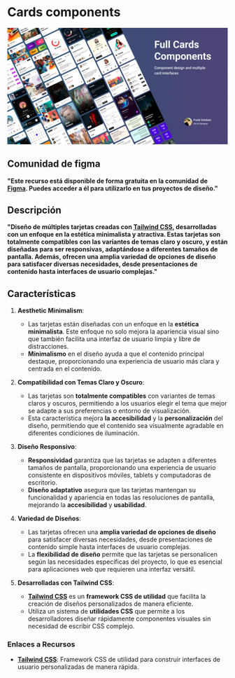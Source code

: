 # Cards components

![Cover](https://github.com/frankuxui/cards-components/blob/main/src/img/cover.png)

## Comunidad de figma

**"Este recurso está disponible de forma gratuita en la comunidad de [Figma](https://www.figma.com/community/file/1038262182101233833/full-cards-components). Puedes acceder a él para utilizarlo en tus proyectos de diseño."**

## Descripción

**"Diseño de múltiples tarjetas creadas con [Tailwind CSS](https://tailwindcss.com/), desarrolladas con un enfoque en la estética minimalista y atractiva. Estas tarjetas son totalmente compatibles con las variantes de temas claro y oscuro, y están diseñadas para ser responsivas, adaptándose a diferentes tamaños de pantalla. Además, ofrecen una amplia variedad de opciones de diseño para satisfacer diversas necesidades, desde presentaciones de contenido hasta interfaces de usuario complejas."**

## Características

1. **Aesthetic Minimalism**:
   - Las tarjetas están diseñadas con un enfoque en la **estética minimalista**. Este enfoque no solo mejora la apariencia visual sino que también facilita una interfaz de usuario limpia y libre de distracciones.
   - **Minimalismo** en el diseño ayuda a que el contenido principal destaque, proporcionando una experiencia de usuario más clara y centrada en el contenido.

2. **Compatibilidad con Temas Claro y Oscuro**:
   - Las tarjetas son **totalmente compatibles** con variantes de temas claros y oscuros, permitiendo a los usuarios elegir el tema que mejor se adapte a sus preferencias o entorno de visualización.
   - Esta característica mejora **la accesibilidad** y la **personalización** del diseño, permitiendo que el contenido sea visualmente agradable en diferentes condiciones de iluminación.

3. **Diseño Responsivo**:
   - **Responsividad** garantiza que las tarjetas se adapten a diferentes tamaños de pantalla, proporcionando una experiencia de usuario consistente en dispositivos móviles, tablets y computadoras de escritorio.
   - **Diseño adaptativo** asegura que las tarjetas mantengan su funcionalidad y apariencia en todas las resoluciones de pantalla, mejorando la **accesibilidad** y **usabilidad**.

4. **Variedad de Diseños**:
   - Las tarjetas ofrecen una **amplia variedad de opciones de diseño** para satisfacer diversas necesidades, desde presentaciones de contenido simple hasta interfaces de usuario complejas.
   - La **flexibilidad de diseño** permite que las tarjetas se personalicen según las necesidades específicas del proyecto, lo que es esencial para aplicaciones web que requieren una interfaz versátil.

5. **Desarrolladas con Tailwind CSS**:
   - [**Tailwind CSS**](https://tailwindcss.com/) es un **framework CSS de utilidad** que facilita la creación de diseños personalizados de manera eficiente.
   - Utiliza un sistema de **utilidades CSS** que permite a los desarrolladores diseñar rápidamente componentes visuales sin necesidad de escribir CSS complejo.

### Enlaces a Recursos

- [**Tailwind CSS**](https://tailwindcss.com/): Framework CSS de utilidad para construir interfaces de usuario personalizadas de manera rápida.
